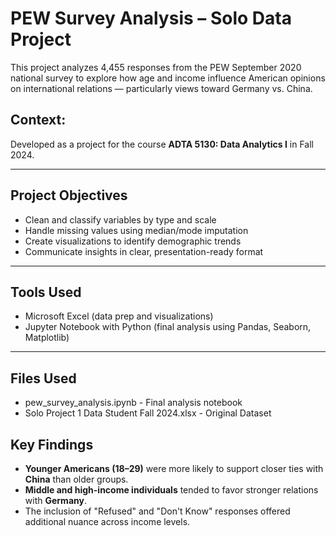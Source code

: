 # PEW Survey Analysis – Solo Data Project

This project analyzes 4,455 responses from the PEW September 2020 national survey to explore how age and income influence American opinions on international relations — particularly views toward Germany vs. China.

## Context:

Developed as a project for the course **ADTA 5130: Data Analytics I** in Fall 2024.

---

## Project Objectives
- Clean and classify variables by type and scale
- Handle missing values using median/mode imputation
- Create visualizations to identify demographic trends
- Communicate insights in clear, presentation-ready format

---

## Tools Used
- Microsoft Excel (data prep and visualizations)
- Jupyter Notebook with Python (final analysis using Pandas, Seaborn, Matplotlib)

---

## Files Used
- pew_survey_analysis.ipynb - Final analysis notebook
- Solo Project 1 Data Student Fall 2024.xlsx - Original Dataset

## Key Findings
- **Younger Americans (18–29)** were more likely to support closer ties with **China** than older groups.
- **Middle and high-income individuals** tended to favor stronger relations with **Germany**.
- The inclusion of "Refused" and "Don't Know" responses offered additional nuance across income levels.
